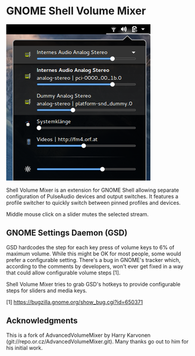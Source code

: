 GNOME Shell Volume Mixer
========================

![Screenshot of Volume Mixer](/screenshot.png?raw=true "Volume Mixer replacing the master volume slider")


Shell Volume Mixer is an extension for GNOME Shell allowing separate
configuration of PulseAudio devices and output switches. It features a profile
switcher to quickly switch between pinned profiles and devices.

Middle mouse click on a slider mutes the selected stream.


GNOME Settings Daemon (GSD)
---------------------------

GSD hardcodes the step for each key press of volume keys to 6% of maximum
volume. While this might be OK for most people, some would prefer a
configurable setting. There's a bug in GNOME's tracker which, according to the
comments by developers, won't ever get fixed in a way that could allow
configurable volume steps [1].

Shell Volume Mixer tries to grab GSD's hotkeys to provide configurable steps
for sliders and media keys.


[1] https://bugzilla.gnome.org/show_bug.cgi?id=650371


Acknowledgments
---------------

This is a fork of AdvancedVolumeMixer by Harry Karvonen
(git://repo.or.cz/AdvancedVolumeMixer.git).
Many thanks go out to him for his initial work.
